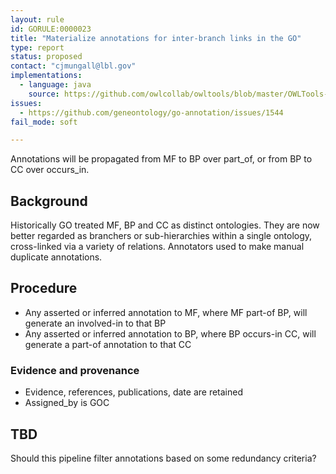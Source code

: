 ```yaml
---
layout: rule
id: GORULE:0000023
title: "Materialize annotations for inter-branch links in the GO"
type: report
status: proposed
contact: "cjmungall@lbl.gov"
implementations:
  - language: java
    source: https://github.com/owlcollab/owltools/blob/master/OWLTools-Annotation/src/main/java/owltools/gaf/inference/BasicAnnotationPropagator.java
issues:
  - https://github.com/geneontology/go-annotation/issues/1544
fail_mode: soft

---
```


Annotations will be propagated from MF to BP over part_of, or from BP to CC over occurs_in.

## Background

Historically GO treated MF, BP and CC as distinct ontologies. They are now better regarded as branchers or sub-hierarchies within a single ontology, cross-linked via a variety of relations. Annotators used to make manual duplicate annotations.

## Procedure

 * Any asserted or inferred annotation to MF, where MF part-of BP, will generate an involved-in to that BP
 * Any asserted or inferred annotation to BP, where BP occurs-in CC, will generate a part-of annotation to that CC

### Evidence and provenance

 * Evidence, references, publications, date are retained
 * Assigned_by is GOC

## TBD

Should this pipeline filter annotations based on some redundancy criteria?
